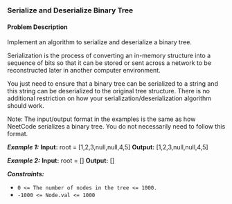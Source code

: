 ### Serialize and Deserialize Binary Tree

#### Problem Description

Implement an algorithm to serialize and deserialize a binary tree.

Serialization is the process of converting an in-memory structure into a sequence of bits so that it can be stored or sent across a network to be reconstructed later in another computer environment.

You just need to ensure that a binary tree can be serialized to a string and this string can be deserialized to the original tree structure. There is no additional restriction on how your serialization/deserialization algorithm should work.

Note: The input/output format in the examples is the same as how NeetCode serializes a binary tree. You do not necessarily need to follow this format.

**_Example 1:_**
**Input:** root = [1,2,3,null,null,4,5]
**Output:** [1,2,3,null,null,4,5]

**_Example 2:_**
**Input:** root = []
**Output:** []

**_Constraints:_**

- `0 <= The number of nodes in the tree <= 1000.`
- `-1000 <= Node.val <= 1000`
